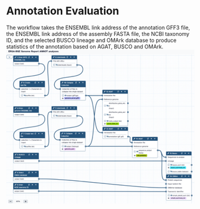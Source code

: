 # Annotation Evaluation
The workflow takes the ENSEMBL link address of the annotation GFF3 file, the ENSEMBL link address of the assembly FASTA file, the NCBI taxonomy ID, and the selected BUSCO lineage and OMArk database to produce statistics of the annotation based on AGAT, BUSCO and OMArk.
![annot_rev_wf](pics/annot_rev.png)
